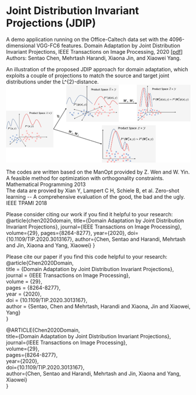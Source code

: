 # Joint Distribution Invariant Projections (JDIP)


A demo application running on the Office-Caltech data set with the 4096-dimensional VGG-FC6 features.
Domain Adaptation by Joint Distribution Invariant Projections, IEEE Transactions on Image Processing, 2020 [[pdf](https://ieeexplore.ieee.org/document/9159880)]  
Authors: Sentao Chen, Mehrtash Harandi, Xiaona Jin, and Xiaowei Yang.  

An illustration of the proposed JDIP approach for domain adaptation, which exploits a couple of projections to match the source and target joint distributions under the L^{2}-distance.   
![procedure](procedure.jpg)

The codes are written based on the ManOpt provided by Z. Wen and W. Yin. A feasible method for optimization with orthogonality constraints. Mathematical Programming 2013  
The data are provied by Xian Y, Lampert C H, Schiele B, et al. Zero-shot learning -- A comprehensive evaluation of the good, the bad and the ugly. IEEE TPAMI 2018  

Please consider citing our work if you find it helpful to your research:  
@article{chen2020domain,
  title={Domain Adaptation by Joint Distribution Invariant Projections}, 
  journal={IEEE Transactions on Image Processing}, 
  volume={29},
  pages={8264-8277},
  year={2020},
  doi={10.1109/TIP.2020.3013167},
  author={Chen, Sentao and Harandi, Mehrtash and Jin, Xiaona and Yang, Xiaowei}
  }

Please cite our paper if you find this code helpful to your research:  
@article{Chen2020Domain,    
title = {Domain Adaptation by Joint Distribution Invariant Projections},   
journal = {IEEE Transactions on Image Processing},  
volume = {29},  
pages = {8264-8277},  
year = {2020},  
doi = {10.1109/TIP.2020.3013167},  
author = {Sentao, Chen and Mehrtash, Harandi and Xiaona, Jin and Xiaowei, Yang}  
}


@ARTICLE{Chen2020Domain,  
title={Domain Adaptation by Joint Distribution Invariant Projections},  
journal={IEEE Transactions on Image Processing},  
volume={29},  
pages={8264-8277},  
year={2020},  
doi={10.1109/TIP.2020.3013167},  
author={Chen, Sentao and Harandi, Mehrtash and Jin, Xiaona and Yang, Xiaowei}  
}
